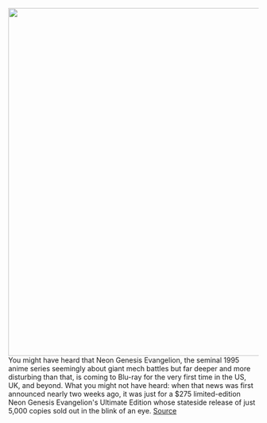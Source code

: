 <img src='https://cdn.vox-cdn.com/thumbor/3ZoWQc7u4FTNIaS9r1U3Q-3LuQk=/0x0:2000x2181/1200x0/filters:focal(0x0:2000x2181):no_upscale()/cdn.vox-cdn.com/uploads/chorus_asset/file/22814334/NeoGenEvaTCSCE_BR_BeautyShots_6_Web.jpg' width='700px' /><br/>
You might have heard that Neon Genesis Evangelion, the seminal 1995 anime series seemingly about giant mech battles but far deeper and more disturbing than that, is coming to Blu-ray for the very first time in the US, UK, and beyond. What you might not have heard: when that news was first announced nearly two weeks ago, it was just for a $275 limited-edition Neon Genesis Evangelion's Ultimate Edition whose stateside release of just 5,000 copies sold out in the blink of an eye.
<a href='https://www.theverge.com/2021/8/30/22648004/neon-genesis-evangelion-blu-ray-standard-collectors-price-release-date-subbed-dubbed'> Source <a/>